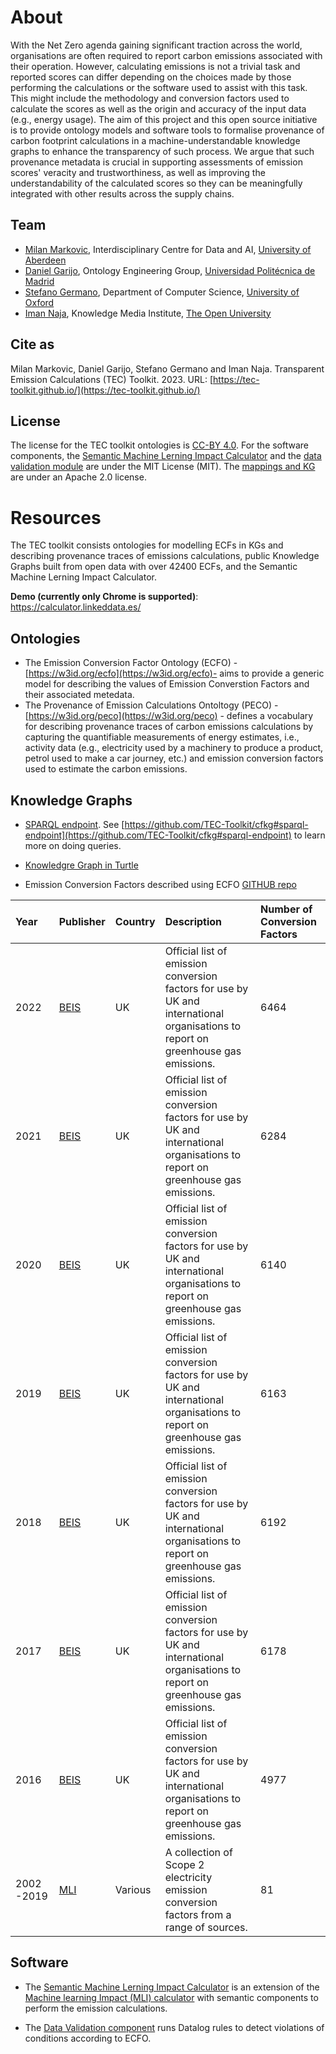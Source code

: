 # About

With the Net Zero agenda gaining significant traction across the world, organisations are often required to report carbon emissions associated with their operation. However, calculating emissions is not a trivial task and reported scores can differ depending on the choices made by those performing the calculations or the software used to assist with this task. This might include the methodology and conversion factors used to calculate the scores as well as the origin and accuracy of the input data (e.g., energy usage). 
The aim of this project and this open source initiative is to provide ontology models and software tools to formalise provenance of carbon footprint calculations in a machine-understandable knowledge graphs to enhance the transparency of such process. We argue that such provenance metadata is crucial in supporting assessments of emission scores' veracity and trustworthiness, as well as improving the understandability of the calculated scores so they can be meaningfully integrated with other results across the supply chains.

## Team

* [Milan Markovic](https://orcid.org/0000-0002-5477-287X), Interdisciplinary Centre for Data and AI, [University of Aberdeen](https://www.abdn.ac.uk/)
* [Daniel Garijo](https://orcid.org/0000-0003-0454-7145), Ontology Engineering Group, [Universidad Politécnica de Madrid](https://www.upm.es/)
* [Stefano Germano](https://orcid.org/0000-0001-6993-0618), Department of Computer Science, [University of Oxford](https://www.ox.ac.uk/)
* [Iman Naja](https://orcid.org/0000-0001-6634-3266), Knowledge Media Institute, [The Open University](https://www.open.ac.uk/)

## Cite as

Milan Markovic, Daniel Garijo, Stefano Germano and Iman Naja. Transparent Emission Calculations (TEC) Toolkit. 2023. URL: [https://tec-toolkit.github.io/](https://tec-toolkit.github.io/)

## License
The license for the TEC toolkit ontologies is [CC-BY 4.0](http://creativecommons.org/licenses/by/4.0). For the software components, the [Semantic Machine Lerning Impact Calculator](https://github.com/TEC-Toolkit/Semantic_Machine_Learning_Impact_Calculator) and the [data validation module](https://github.com/TEC-Toolkit/Data-Validation) are under the MIT License (MIT). The [mappings and KG](https://github.com/EATS-UoA/cfkg) are under an Apache 2.0 license.

# Resources

The TEC toolkit consists ontologies for modelling ECFs in KGs and describing provenance traces of emissions calculations, public Knowledge Graphs built from open data with over 42400 ECFs, and the Semantic Machine Lerning Impact Calculator.

**Demo (currently only Chrome is supported)**: https://calculator.linkeddata.es/

## Ontologies 

* The Emission Conversion Factor Ontology (ECFO) - [https://w3id.org/ecfo](https://w3id.org/ecfo)- aims to provide a generic model for describing the values of Emission Converstion Factors and their associated metedata.
* The Provenance of Emission Calculations Ontoltogy (PECO) - [https://w3id.org/peco](https://w3id.org/peco) - defines a vocabulary for describing provenance traces of carbon emissions calculations by capturing the quantifiable measurements of energy estimates, i.e., activity data (e.g., electricity used by a machinery to produce a product, petrol used to make a car journey, etc.) and emission conversion factors used to estimate the carbon emissions.

## Knowledge Graphs 

* [SPARQL endpoint](https://sparql.cf.linkeddata.es/cf/). See [https://github.com/TEC-Toolkit/cfkg#sparql-endpoint](https://github.com/TEC-Toolkit/cfkg#sparql-endpoint) to learn more on doing queries.
* [Knowledgre Graph in Turtle](https://zenodo.org/record/7916096#.ZFugTo1BxEY)

* Emission Conversion Factors described using ECFO [GITHUB repo](https://github.com/TEC-Toolkit/cfkg)
 
| Year        | Publisher | Country  | Description      | Number of Conversion Factors |
|:-------------|:------- |:-------|  :------------------| :-------|
| 2022    | <a href="https://www.gov.uk/government/collections/government-conversion-factors-for-company-reporting">BEIS</a> | UK | Official list of emission conversion factors for use by UK and international organisations to report on greenhouse gas emissions. | 6464 | 
| 2021     | <a href="https://www.gov.uk/government/collections/government-conversion-factors-for-company-reporting">BEIS</a> | UK | Official list of emission conversion factors for use by UK and international organisations to report on greenhouse gas emissions. | 6284 | 
| 2020     | <a href="https://www.gov.uk/government/collections/government-conversion-factors-for-company-reporting">BEIS</a> | UK | Official list of emission conversion factors for use by UK and international organisations to report on greenhouse gas emissions. | 6140 | 
| 2019    | <a href="https://www.gov.uk/government/collections/government-conversion-factors-for-company-reporting">BEIS</a> | UK | Official list of emission conversion factors for use by UK and international organisations to report on greenhouse gas emissions. | 6163 | 
| 2018     | <a href="https://www.gov.uk/government/collections/government-conversion-factors-for-company-reporting">BEIS</a> | UK | Official list of emission conversion factors for use by UK and international organisations to report on greenhouse gas emissions. | 6192 | 
| 2017     | <a href="https://www.gov.uk/government/collections/government-conversion-factors-for-company-reporting">BEIS</a> | UK | Official list of emission conversion factors for use by UK and international organisations to report on greenhouse gas emissions. | 6178 | 
| 2016     | <a href="https://www.gov.uk/government/collections/government-conversion-factors-for-company-reporting">BEIS</a> | UK | Official list of emission conversion factors for use by UK and international organisations to report on greenhouse gas emissions. | 4977 | 
| 2002 -2019     | <a href="https://github.com/mlco2/impact">MLI</a> | Various | A collection of Scope 2 electricity emission conversion factors from a range of sources. | 81 | 

## Software

* The [Semantic Machine Lerning Impact Calculator](https://github.com/TEC-Toolkit/Semantic_Machine_Learning_Impact_Calculator) is an extension of the [Machine learning Impact (MLI) calculator](https://mlco2.github.io/impact\#compute) with semantic components to perform the emission calculations.

* The [Data Validation component](https://github.com/TEC-Toolkit/Data-Validation) runs Datalog rules to detect violations of conditions according to ECFO.

